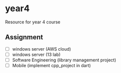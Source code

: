 # year4

Resource for year 4 course

## Assignment

- [ ] windows server (AWS cloud)
- [ ] windows server (13 lab)
- [ ] Software Engineering (library management project)
- [ ] Mobile (implement cpp_project in dart)
